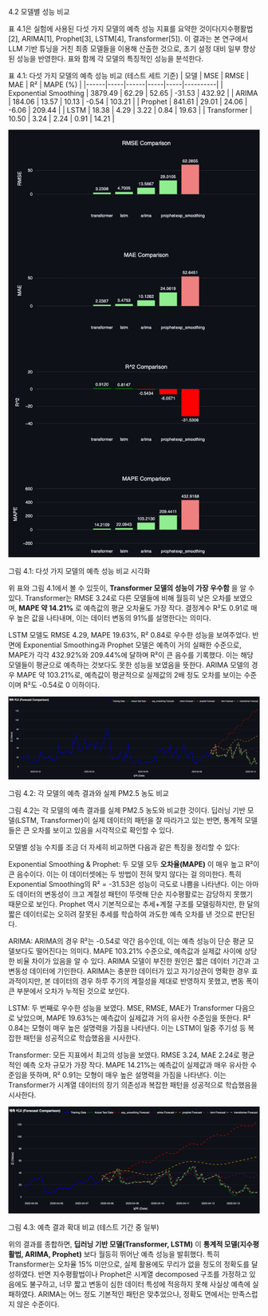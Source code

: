 4.2 모델별 성능 비교

표 4.1은 실험에 사용된 다섯 가지 모델의 예측 성능 지표를 요약한 것이다(지수평활법[2], ARIMA[1], Prophet[3], LSTM[4], Transformer[5]). 이 결과는 본 연구에서 LLM 기반 튜닝을 거친 최종 모델들을 이용해 산출한 것으로, 초기 설정 대비 일부 향상된 성능을 반영한다. 표와 함께 각 모델의 특징적인 성능을 분석한다.

표 4.1: 다섯 가지 모델의 예측 성능 비교 (테스트 세트 기준)
| 모델 | MSE | RMSE | MAE | R² | MAPE (%) |
|------|-----|------|-----|-----|----------|
| Exponential Smoothing | 3879.49 | 62.29 | 52.65 | -31.53 | 432.92 |
| ARIMA | 184.06 | 13.57 | 10.13 | -0.54 | 103.21 |
| Prophet | 841.61 | 29.01 | 24.06 | -6.06 | 209.44 |
| LSTM | 18.38 | 4.29 | 3.22 | 0.84 | 19.63 |
| Transformer | 10.50 | 3.24 | 2.24 | 0.91 | 14.21 |

![모델별 성능 비교 시각화](https://github.com/comsa33/time-series-auto-llm-paper-ma/blob/1148baa89a09ae8e7d77a124831a93c50cbe835c/research_results/analysis_plots/model_performance_comparison_plots_pm25.png)

그림 4.1: 다섯 가지 모델의 예측 성능 비교 시각화

위 표와 그림 4.1에서 볼 수 있듯이, **Transformer 모델의 성능이 가장 우수함** 을 알 수 있다. Transformer는 RMSE 3.24로 다른 모델들에 비해 월등히 낮은 오차를 보였으며, **MAPE 약 14.21%** 로 예측값의 평균 오차율도 가장 작다. 결정계수 R²도 0.91로 매우 높은 값을 나타내며, 이는 데이터 변동의 91%를 설명한다는 의미다. 

LSTM 모델도 RMSE 4.29, MAPE 19.63%, R² 0.84로 우수한 성능을 보여주었다. 반면에 Exponential Smoothing과 Prophet 모델은 예측이 거의 실패한 수준으로, MAPE가 각각 432.92%와 209.44%에 달하며 R²이 큰 음수를 기록했다. 이는 해당 모델들이 평균으로 예측하는 것보다도 못한 성능을 보였음을 뜻한다. ARIMA 모델의 경우 MAPE 약 103.21%로, 예측값이 평균적으로 실제값의 2배 정도 오차를 보이는 수준이며 R²도 -0.54로 0 이하이다.

![모델별 예측 결과 비교](https://github.com/comsa33/time-series-auto-llm-paper-ma/blob/1148baa89a09ae8e7d77a124831a93c50cbe835c/research_results/analysis_plots/model_forecast_comparision_plot_pm25.png)

그림 4.2: 각 모델의 예측 결과와 실제 PM2.5 농도 비교

그림 4.2는 각 모델의 예측 결과를 실제 PM2.5 농도와 비교한 것이다. 딥러닝 기반 모델(LSTM, Transformer)이 실제 데이터의 패턴을 잘 따라가고 있는 반면, 통계적 모델들은 큰 오차를 보이고 있음을 시각적으로 확인할 수 있다.

모델별 성능 수치를 조금 더 자세히 비교하면 다음과 같은 특징을 정리할 수 있다:

Exponential Smoothing & Prophet: 두 모델 모두 **오차율(MAPE)** 이 매우 높고 R²이 큰 음수이다. 이는 이 데이터셋에는 두 방법이 전혀 맞지 않다는 걸 의미한다. 특히 Exponential Smoothing의 R² = -31.53은 성능이 극도로 나쁨을 나타낸다. 이는 아마도 데이터의 변동성이 크고 계절성 패턴이 뚜렷해 단순 지수평활로는 감당하지 못했기 때문으로 보인다. Prophet 역시 기본적으로는 추세+계절 구조를 모델링하지만, 한 달의 짧은 데이터로는 오히려 잘못된 추세를 학습하여 과도한 예측 오차를 낸 것으로 판단된다.

ARIMA: ARIMA의 경우 R²는 -0.54로 약간 음수인데, 이는 예측 성능이 단순 평균 모델보다도 떨어진다는 의미다. MAPE 103.21% 수준으로, 예측값과 실제값 사이에 상당한 비율 차이가 있음을 알 수 있다. ARIMA 모델이 부진한 원인은 짧은 데이터 기간과 고변동성 데이터에 기인한다. ARIMA는 충분한 데이터가 있고 자기상관이 명확한 경우 효과적이지만, 본 데이터의 경우 하루 주기의 계절성을 제대로 반영하지 못했고, 변동 폭이 큰 부분에서 오차가 누적된 것으로 보인다.

LSTM: 두 번째로 우수한 성능을 보였다. MSE, RMSE, MAE가 Transformer 다음으로 낮았으며, MAPE 19.63%는 예측값이 실제값과 거의 유사한 수준임을 뜻한다. R² 0.84는 모형이 매우 높은 설명력을 가짐을 나타낸다. 이는 LSTM이 일중 주기성 등 복잡한 패턴을 성공적으로 학습했음을 시사한다.

Transformer: 모든 지표에서 최고의 성능을 보였다. RMSE 3.24, MAE 2.24로 평균적인 예측 오차 규모가 가장 작다. MAPE 14.21%는 예측값이 실제값과 매우 유사한 수준임을 뜻하며, R² 0.91는 모형이 매우 높은 설명력을 가짐을 나타낸다. 이는 Transformer가 시계열 데이터의 장기 의존성과 복잡한 패턴을 성공적으로 학습했음을 시사한다.

![상세 예측 결과 비교(확대)](https://github.com/comsa33/time-series-auto-llm-paper-ma/blob/1148baa89a09ae8e7d77a124831a93c50cbe835c/research_results/analysis_plots/model_forecast_comparision_plot_pm25_zoomin.png)

그림 4.3: 예측 결과 확대 비교 (테스트 기간 중 일부)

위의 결과를 종합하면, **딥러닝 기반 모델(Transformer, LSTM)** 이 **통계적 모델(지수평활법, ARIMA, Prophet)** 보다 월등히 뛰어난 예측 성능을 발휘했다. 특히 Transformer는 오차율 15% 미만으로, 실제 활용에도 무리가 없을 정도의 정확도를 달성하였다. 반면 지수평활법이나 Prophet은 시계열 decomposed 구조를 가정하고 있음에도 불구하고, 너무 짧고 변동이 심한 데이터 특성에 적응하지 못해 사실상 예측에 실패하였다. ARIMA는 어느 정도 기본적인 패턴은 맞추었으나, 정확도 면에서는 만족스럽지 않은 수준이다.
